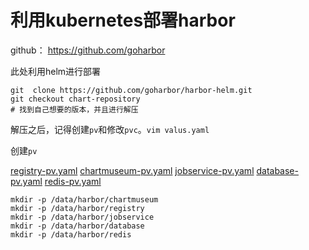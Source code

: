 # 利用kubernetes部署harbor

github： https://github.com/goharbor

此处利用helm进行部署

```
git  clone https://github.com/goharbor/harbor-helm.git
git checkout chart-repository
# 找到自己想要的版本，并且进行解压
```
解压之后，记得创建`pv`和修改`pvc`。`vim valus.yaml`

创建`pv`

[registry-pv.yaml](/manifests/example/harbor/registry-pv.yaml)
[chartmuseum-pv.yaml](/manifests/example/harbor/chartmuseum-pv.yaml)
[jobservice-pv.yaml](/manifests/example/harbor/jobservice-pv.yaml)
[database-pv.yaml](/manifests/example/harbor/database-pv.yaml)
[redis-pv.yaml](/manifests/example/harbor/redis-pv.yaml)

```
mkdir -p /data/harbor/chartmuseum
mkdir -p /data/harbor/registry
mkdir -p /data/harbor/jobservice
mkdir -p /data/harbor/database
mkdir -p /data/harbor/redis
```
